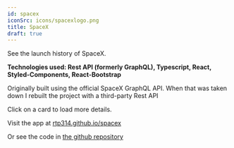 ```yaml
---
id: spacex
iconSrc: icons/spacexlogo.png
title: SpaceX
draft: true
---
```


See the launch history of SpaceX.

**Technologies used: Rest API (formerly GraphQL), Typescript, React, Styled-Components, React-Bootstrap**

Originally built using the official SpaceX GraphQL API. When that was taken down I rebuilt the project with a third-party Rest API

Click on a card to load more details.

Visit the app at <a href="./spacex" target="_blank">rtp314.github.io/spacex</a>

Or see the code in <a href='https://github.com/rtp314/spacex' target='_blank'>the github repository</a>
